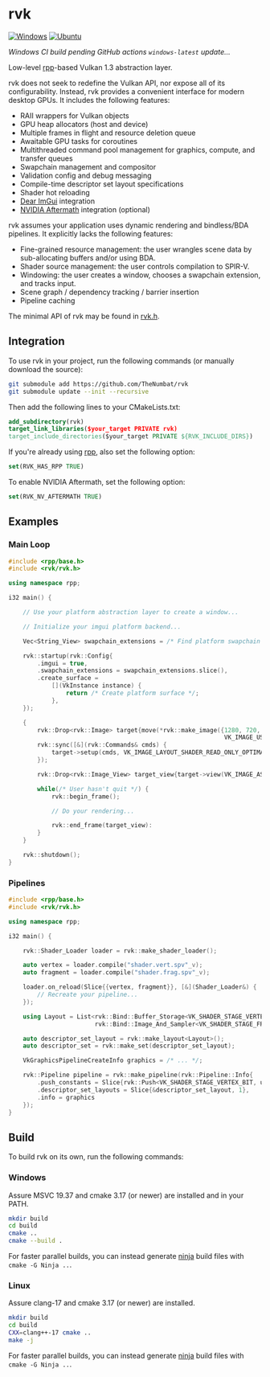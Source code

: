 # rvk

[![Windows](https://github.com/TheNumbat/rvk/actions/workflows/windows.yml/badge.svg)](https://github.com/TheNumbat/rvk/actions/workflows/windows.yml)
[![Ubuntu](https://github.com/TheNumbat/rvk/actions/workflows/ubuntu.yml/badge.svg)](https://github.com/TheNumbat/rvk/actions/workflows/ubuntu.yml)

_Windows CI build pending GitHub actions `windows-latest` update..._

Low-level [rpp](https://github.com/TheNumbat/rpp)-based Vulkan 1.3 abstraction layer.

rvk does not seek to redefine the Vulkan API, nor expose all of its configurability.
Instead, rvk provides a convenient interface for modern desktop GPUs.
It includes the following features:

- RAII wrappers for Vulkan objects
- GPU heap allocators (host and device)
- Multiple frames in flight and resource deletion queue
- Awaitable GPU tasks for coroutines
- Multithreaded command pool management for graphics, compute, and transfer queues
- Swapchain management and compositor
- Validation config and debug messaging
- Compile-time descriptor set layout specifications
- Shader hot reloading
- [Dear ImGui](https://github.com/ocornut/imgui) integration
- [NVIDIA Aftermath](https://developer.nvidia.com/nsight-aftermath) integration (optional)

rvk assumes your application uses dynamic rendering and bindless/BDA pipelines.
It explicitly lacks the following features:

- Fine-grained resource management: the user wrangles scene data by sub-allocating buffers and/or using BDA.
- Shader source management: the user controls compilation to SPIR-V.
- Windowing: the user creates a window, chooses a swapchain extension, and tracks input.
- Scene graph / dependency tracking / barrier insertion
- Pipeline caching

The minimal API of rvk may be found in [rvk.h](rvk/rvk.h).

## Integration

To use rvk in your project, run the following commands (or manually download the source):

```bash
git submodule add https://github.com/TheNumbat/rvk
git submodule update --init --recursive
```

Then add the following lines to your CMakeLists.txt:

```cmake
add_subdirectory(rvk)
target_link_libraries($your_target PRIVATE rvk)
target_include_directories($your_target PRIVATE ${RVK_INCLUDE_DIRS})
```

If you're already using [rpp](https://github.com/TheNumbat/rpp), also set the following option:

```cmake
set(RVK_HAS_RPP TRUE)
```

To enable NVIDIA Aftermath, set the following option:

```cmake
set(RVK_NV_AFTERMATH TRUE)
```

## Examples

### Main Loop

```c++
#include <rpp/base.h>
#include <rvk/rvk.h>

using namespace rpp;

i32 main() {

    // Use your platform abstraction layer to create a window...

    // Initialize your imgui platform backend...

    Vec<String_View> swapchain_extensions = /* Find platform swapchain extensions */;

    rvk::startup(rvk::Config{
        .imgui = true,
        .swapchain_extensions = swapchain_extensions.slice(),
        .create_surface =
            [](VkInstance instance) {
                return /* Create platform surface */;
            },
    });

    {
        rvk::Drop<rvk::Image> target{move(*rvk::make_image({1280, 720, 1}, VK_FORMAT_R8G8B8A8_UNORM,
                                                            VK_IMAGE_USAGE_SAMPLED_BIT))};
        rvk::sync([&](rvk::Commands& cmds) {
            target->setup(cmds, VK_IMAGE_LAYOUT_SHADER_READ_ONLY_OPTIMAL);
        });

        rvk::Drop<rvk::Image_View> target_view{target->view(VK_IMAGE_ASPECT_COLOR_BIT)};

        while(/* User hasn't quit */) {
            rvk::begin_frame();

            // Do your rendering...

            rvk::end_frame(target_view):
        }
    }

    rvk::shutdown();
}
```

### Pipelines

```c++
#include <rpp/base.h>
#include <rvk/rvk.h>

using namespace rpp;

i32 main() {

    rvk::Shader_Loader loader = rvk::make_shader_loader();

    auto vertex = loader.compile("shader.vert.spv"_v);
    auto fragment = loader.compile("shader.frag.spv"_v);

    loader.on_reload(Slice{{vertex, fragment}}, [&](Shader_Loader&) {
        // Recreate your pipeline...
    });

    using Layout = List<rvk::Bind::Buffer_Storage<VK_SHADER_STAGE_VERTEX_BIT>,
                        rvk::Bind::Image_And_Sampler<VK_SHADER_STAGE_FRAGMENT_BIT>>;

    auto descriptor_set_layout = rvk::make_layout<Layout>();
    auto descriptor_set = rvk::make_set(descriptor_set_layout);

    VkGraphicsPipelineCreateInfo graphics = /* ... */;

    rvk::Pipeline pipeline = rvk::make_pipeline(rvk::Pipeline::Info{
        .push_constants = Slice{rvk::Push<VK_SHADER_STAGE_VERTEX_BIT, u64>::range},
        .descriptor_set_layouts = Slice{&descriptor_set_layout, 1},
        .info = graphics
    });
}
```

## Build

To build rvk on its own, run the following commands:

### Windows

Assure MSVC 19.37 and cmake 3.17 (or newer) are installed and in your PATH.

```bash
mkdir build
cd build
cmake ..
cmake --build .
```

For faster parallel builds, you can instead generate [ninja](https://ninja-build.org/) build files with `cmake -G Ninja ..`.

### Linux

Assure clang-17 and cmake 3.17 (or newer) are installed.

```bash
mkdir build
cd build
CXX=clang++-17 cmake ..
make -j
```

For faster parallel builds, you can instead generate [ninja](https://ninja-build.org/) build files with `cmake -G Ninja ..`.
